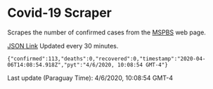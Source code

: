 # Covid-19 Scraper

Scrapes the number of confirmed cases from the [MSPBS](https://www.mspbs.gov.py/covid-19.php) web page.

[JSON Link](https://jmayalag.github.io/covid19-scrape/cases.json)
Updated every 30 minutes.
```
{"confirmed":113,"deaths":0,"recovered":0,"timestamp":"2020-04-06T14:08:54.918Z","pyt":"4/6/2020, 10:08:54 GMT-4"}
```
Last update (Paraguay Time): 4/6/2020, 10:08:54 GMT-4